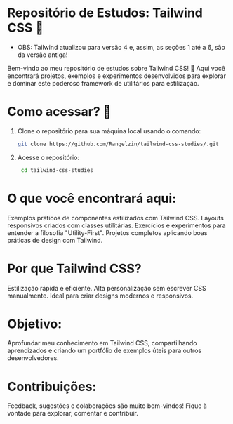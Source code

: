 # Repositório de Estudos: Tailwind CSS 🎨

- OBS: Tailwind atualizou para versão 4 e, assim, as seções 1 até a 6, são da versão antiga!

Bem-vindo ao meu repositório de estudos sobre Tailwind CSS! 🚀 Aqui você encontrará projetos, exemplos e experimentos desenvolvidos para explorar e dominar este poderoso framework de utilitários para estilização.

# Como acessar? 🔗

1. Clone o repositório para sua máquina local usando o comando:
   
    ```bash
    git clone https://github.com/Rangelzin/tailwind-css-studies/.git
    ```

2. Acesse o repositório:
   
   ```bash
    cd tailwind-css-studies
    ```

# O que você encontrará aqui:

Exemplos práticos de componentes estilizados com Tailwind CSS.
Layouts responsivos criados com classes utilitárias.
Exercícios e experimentos para entender a filosofia "Utility-First".
Projetos completos aplicando boas práticas de design com Tailwind.

# Por que Tailwind CSS?

Estilização rápida e eficiente.
Alta personalização sem escrever CSS manualmente.
Ideal para criar designs modernos e responsivos.

# Objetivo:
Aprofundar meu conhecimento em Tailwind CSS, compartilhando aprendizados e criando um portfólio de exemplos úteis para outros desenvolvedores.

# Contribuições:
Feedback, sugestões e colaborações são muito bem-vindos! Fique à vontade para explorar, comentar e contribuir.